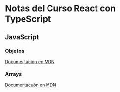 # Notas del Curso React con TypeScript

## JavaScript

### Objetos

[Documentación en MDN](https://developer.mozilla.org/en-US/docs/Web/JavaScript/Reference/Global_Objects/Object)

### Arrays

[Documentacuón en MDN](https://developer.mozilla.org/en-US/docs/Web/JavaScript/Reference/Global_Objects/Array)
